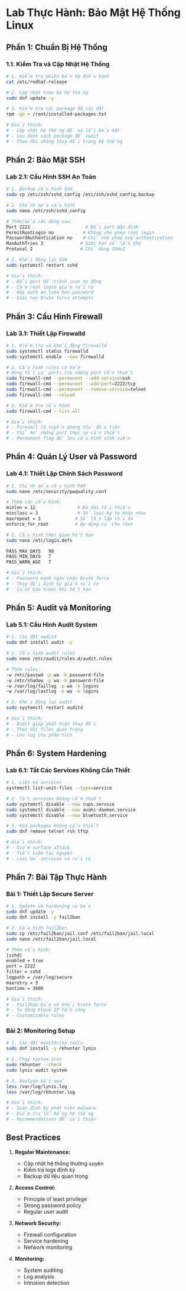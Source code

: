 # Lab Thực Hành: Bảo Mật Hệ Thống Linux

## Phần 1: Chuẩn Bị Hệ Thống

### 1.1. Kiểm Tra và Cập Nhật Hệ Thống
```bash
# 1. Kiểm tra phiên bản hệ điều hành
cat /etc/redhat-release

# 2. Cập nhật toàn bộ hệ thống
sudo dnf update -y

# 3. Kiểm tra các package đã cài đặt
rpm -qa > /root/installed-packages.txt

# Giải thích:
# - Cập nhật hệ thống để vá lỗi bảo mật
# - Lưu danh sách package để audit
# - Theo dõi những thay đổi trong hệ thống
```

## Phần 2: Bảo Mật SSH

### Lab 2.1: Cấu Hình SSH An Toàn
```bash
# 1. Backup cấu hình SSH
sudo cp /etc/ssh/sshd_config /etc/ssh/sshd_config.backup

# 2. Chỉnh sửa cấu hình
sudo nano /etc/ssh/sshd_config

# Thêm/sửa các dòng sau:
Port 2222                     # Đổi port mặc định
PermitRootLogin no           # Không cho phép root login
PasswordAuthentication no    # Chỉ cho phép key authentication
MaxAuthTries 3              # Giới hạn số lần thử
Protocol 2                  # Chỉ dùng SSHv2

# 3. Khởi động lại SSH
sudo systemctl restart sshd

# Giải thích:
# - Đổi port để tránh scan tự động
# - Cấm root login giảm rủi ro
# - Key auth an toàn hơn password
# - Giới hạn brute force attempts
```

## Phần 3: Cấu Hình Firewall

### Lab 3.1: Thiết Lập Firewalld
```bash
# 1. Kiểm tra và khởi động firewalld
sudo systemctl status firewalld
sudo systemctl enable --now firewalld

# 2. Cấu hình rules cơ bản
# Đóng tất cả ports trừ những port cần thiết
sudo firewall-cmd --permanent --add-service=ssh
sudo firewall-cmd --permanent --add-port=2222/tcp
sudo firewall-cmd --permanent --remove-service=telnet
sudo firewall-cmd --reload

# 3. Kiểm tra cấu hình
sudo firewall-cmd --list-all

# Giải thích:
# - Firewall là tuyến phòng thủ đầu tiên
# - Chỉ mở những port thực sự cần thiết
# - Permanent flag để lưu cấu hình vĩnh viễn
```

## Phần 4: Quản Lý User và Password

### Lab 4.1: Thiết Lập Chính Sách Password
```bash
# 1. Chỉnh sửa cấu hình PAM
sudo nano /etc/security/pwquality.conf

# Thêm các cấu hình:
minlen = 12                # Độ dài tối thiểu
minclass = 3               # Số loại ký tự khác nhau
maxrepeat = 3             # Số lần lặp tối đa
enforce_for_root          # Áp dụng cả cho root

# 2. Cấu hình thời gian hết hạn
sudo nano /etc/login.defs

PASS_MAX_DAYS   90
PASS_MIN_DAYS   7
PASS_WARN_AGE   7

# Giải thích:
# - Password mạnh ngăn chặn brute force
# - Thay đổi định kỳ giảm rủi ro
# - Cảnh báo trước khi hết hạn
```

## Phần 5: Audit và Monitoring

### Lab 5.1: Cấu Hình Audit System
```bash
# 1. Cài đặt auditd
sudo dnf install audit -y

# 2. Cấu hình audit rules
sudo nano /etc/audit/rules.d/audit.rules

# Thêm rules:
-w /etc/passwd -p wa -k password-file
-w /etc/shadow -p wa -k password-file
-w /var/log/faillog -p wa -k logins
-w /var/log/lastlog -p wa -k logins

# 3. Khởi động lại audit
sudo systemctl restart auditd

# Giải thích:
# - Audit giúp phát hiện thay đổi
# - Theo dõi files quan trọng
# - Lưu log cho phân tích
```

## Phần 6: System Hardening

### Lab 6.1: Tắt Các Services Không Cần Thiết
```bash
# 1. Liệt kê services
systemctl list-unit-files --type=service

# 2. Tắt services không cần thiết
sudo systemctl disable --now cups.service
sudo systemctl disable --now avahi-daemon.service
sudo systemctl disable --now bluetooth.service

# 3. Xóa packages không cần thiết
sudo dnf remove telnet rsh tftp

# Giải thích:
# - Giảm surface attack
# - Tiết kiệm tài nguyên
# - Loại bỏ services có rủi ro
```

## Phần 7: Bài Tập Thực Hành

### Bài 1: Thiết Lập Secure Server
```bash
# 1. Update và hardening cơ bản
sudo dnf update -y
sudo dnf install -y fail2ban

# 2. Cấu hình fail2ban
sudo cp /etc/fail2ban/jail.conf /etc/fail2ban/jail.local
sudo nano /etc/fail2ban/jail.local

# Thêm cấu hình:
[sshd]
enabled = true
port = 2222
filter = sshd
logpath = /var/log/secure
maxretry = 3
bantime = 3600

# Giải thích:
# - Fail2ban bảo vệ khỏi brute force
# - Tự động block IP tấn công
# - Customizable rules
```

### Bài 2: Monitoring Setup
```bash
# 1. Cài đặt monitoring tools
sudo dnf install -y rkhunter lynis

# 2. Chạy system scan
sudo rkhunter --check
sudo lynis audit system

# 3. Analyze kết quả
less /var/log/lynis.log
less /var/log/rkhunter.log

# Giải thích:
# - Scan định kỳ phát hiện malware
# - Kiểm tra lỗ hổng hệ thống
# - Recommendations để cải thiện
```

## Best Practices

1. **Regular Maintenance:**
   - Cập nhật hệ thống thường xuyên
   - Kiểm tra logs định kỳ
   - Backup dữ liệu quan trọng

2. **Access Control:**
   - Principle of least privilege
   - Strong password policy
   - Regular user audit

3. **Network Security:**
   - Firewall configuration
   - Service hardening
   - Network monitoring

4. **Monitoring:**
   - System auditing
   - Log analysis
   - Intrusion detection


